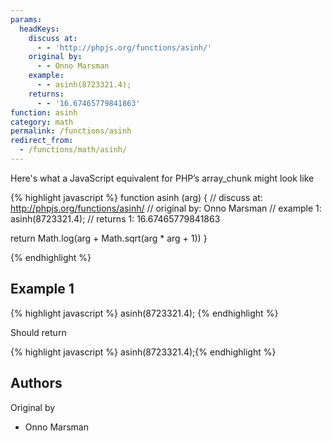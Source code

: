 ```yaml
---
params:
  headKeys:
    discuss at:
      - - 'http://phpjs.org/functions/asinh/'
    original by:
      - - Onno Marsman
    example:
      - - asinh(8723321.4);
    returns:
      - - '16.67465779841863'
function: asinh
category: math
permalink: /functions/asinh
redirect_from:
  - /functions/math/asinh/
---
```


<!-- WARNING! This file is auto generated by `npm run web:inject`, do not edit by hand -->

Here's what a JavaScript equivalent for PHP’s array_chunk might look like

{% highlight javascript %}
function asinh (arg) {
  //  discuss at: http://phpjs.org/functions/asinh/
  // original by: Onno Marsman
  //   example 1: asinh(8723321.4);
  //   returns 1: 16.67465779841863

  return Math.log(arg + Math.sqrt(arg * arg + 1))
}

{% endhighlight %}

## Example 1

{% highlight javascript %}
asinh(8723321.4);
{% endhighlight %}

Should return

{% highlight javascript %}
asinh(8723321.4);{% endhighlight %}


## Authors


Original by

- Onno Marsman


